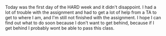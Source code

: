 Today was the first day of the HARD week and it didn't disappoint. I had a lot of trouble with the assignment and had to get a lot of help from a TA to get to where I am, and I'm still not finished with the assignment. I hope I can find out what to do soon because I don't want to get behind, because if I get behind I probably wont be able to pass this class. 
